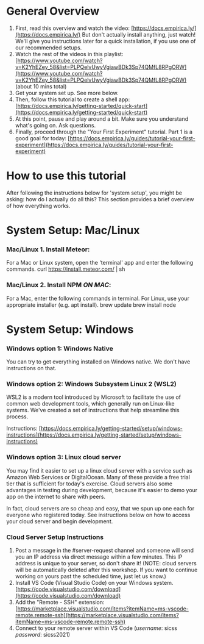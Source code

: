 # General Overview

1. First, read this overview and watch the video: [https://docs.empirica.ly/](https://docs.empirica.ly/) But don't actually install anything, just watch!  We'll give you instructions later for a quick installation, if you use one of our recommended setups.
2. Watch the rest of the videos in this playlist: [https://www.youtube.com/watch?v=K2YhEZey_58&list=PLPQelvUwyVgiawBDk3Sp74QMfL8RPgORW](https://www.youtube.com/watch?v=K2YhEZey_58&list=PLPQelvUwyVgiawBDk3Sp74QMfL8RPgORW) (about 10 mins total)
3. Get your system set up.  See more below.
4. Then, follow this tutorial to create a shell app: [https://docs.empirica.ly/getting-started/quick-start](https://docs.empirica.ly/getting-started/quick-start)
5. At this point, pause and play around a bit.  Make sure you understand what's going on.  Ask questions.
6. Finally, proceed through the "Your First Experiment" tutorial.  Part 1 is a good goal for today: [https://docs.empirica.ly/guides/tutorial-your-first-experiment](https://docs.empirica.ly/guides/tutorial-your-first-experiment)

# How to use this tutorial

After following the instructions below for 'system setup', you might be asking:  how do I actually do all this?  This section provides a brief overview of how everything works.

# System Setup: Mac/Linux

### Mac/Linux 1. Install Meteor:
For a Mac or Linux system, open the 'terminal' app and enter the following commands.
    curl https://install.meteor.com/ | sh

### Mac/Linux 2. Install NPM *ON MAC*:
For a Mac, enter the following commands in terminal.  For Linux, use your appropriate installer (e.g. apt install).
    brew update
    brew install node

# System Setup: Windows

### Windows option 1: Windows Native
You can try to get everything installed on Windows native.  We don't have instructions on that.

### Windows option 2: Windows Subsystem Linux 2 (WSL2)
WSL2 is a modern tool introduced by Microsoft to facilitate the use of common web development tools, which generally run on Linux-like systems. We've created a set of instructions that help streamline this process.

Instructions: [https://docs.empirica.ly/getting-started/setup/windows-instructions](https://docs.empirica.ly/getting-started/setup/windows-instructions)

### Windows option 3:  **Linux cloud server**
You may find it easier to set up a linux cloud server with a service such as Amazon Web Services or DigitalOcean.  Many of these provide a free trial tier that is sufficient for today's exercise.  Cloud servers also some advantages in testing during development, because it's easier to demo your app on the internet to share with peers.

In fact, cloud servers are so cheap and easy, that we spun up one each for everyone who registered today.  See instructions below on how to access your cloud server and begin development.

### Cloud Server Setup Instructions

1. Post a message in the &#35;server-request channel and someone will send you an IP address via direct message within a few minutes.  This IP address is unique to your server, so don't share it!  (NOTE: cloud servers will be automatically deleted after this workshop.  If you want to continue working on yours past the scheduled time, just let us know.)
2.  Install VS Code (Visual Studio Code) on your Windows system. [https://code.visualstudio.com/download](https://code.visualstudio.com/download)
3.  Add the "Remote - SSH" extension: [https://marketplace.visualstudio.com/items?itemName=ms-vscode-remote.remote-ssh](https://marketplace.visualstudio.com/items?itemName=ms-vscode-remote.remote-ssh)
4.  Connect to your remote server within VS Code (*username*: sicss *password*: sicss2021)


